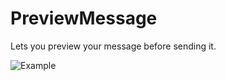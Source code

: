 # PreviewMessage

Lets you preview your message before sending it.

![Example](https://i.imgur.com/etqbkzu.png)

